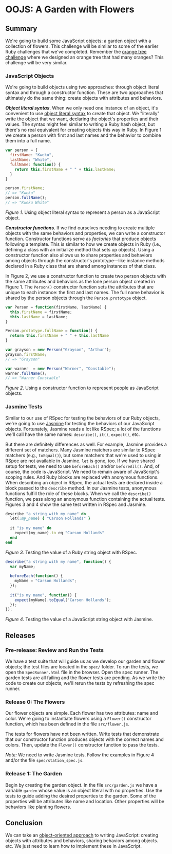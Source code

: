 # OOJS: A Garden with Flowers

## Summary
We're going to build some JavaScript objects:  a garden object with a collection of flowers.  This challenge will be similar to some of the earlier Ruby challenges that we've completed.  Remember the [orange tree challenge][] where we designed an orange tree that had many oranges?  This challenge will be very similar.


### JavaScript Objects
We're going to build objects using two approaches:  through object literal syntax and through a constructor function.  These are two approaches that ultimately do the same thing:  create objects with attributes and behaviors.

***Object literal syntax***.  When we only need one instance of an object, it's convenient to use [object literal syntax] to create that object.  We "literally" write the object that we want, declaring the object's properties and their values.  The syntax might feel similar to writing a Ruby hash object, but there's no real equivalent for creating objects this way in Ruby.  In Figure 1 we create a person with first and last names and the behavior to combine them into a full name.

```js
var person = {
  firstName: "Kweku",
  lastName: "White",
  fullName: function() {
    return this.firstName + " " + this.lastName;
  }
}

person.firstName;
// => "Kweku"
person.fullName();
// => "Kweku White"
```
*Figure 1*. Using object literal syntax to represent a person as a JavaScript object.


***Constructor functions***.  If we find ourselves needing to create multiple objects with the same behaviors and properties, we can write a constructor function. Constructor functions serve as *factories* that produce objects following a template.  This is similar to how we create objects in Ruby (i.e., defining a class with an initialize method that sets up objects).  Using a constructor function also allows us to share properties and behaviors among objects through the constructor's prototype—like instance methods declared in a Ruby class that are shared among instances of that class.  

In Figure 2, we use a constructor function to create two person objects with the same attributes and behaviors as the lone person object created in Figure 1.  The `Person()` constructor function sets the attributes that are unique to each instance:  the first and last names.  The full name behavior is shared by the person objects through the `Person.prototype` object.

```js
var Person = function(firstName, lastName) {
  this.firstName = firstName;
  this.lastName = lastName;
}

Person.prototype.fullName = function() {
  return this.firstName + " " + this.lastName
}

var grayson = new Person("Grayson", "Arthur");
grayson.firstName;
// => "Grayson"

var warner  = new Person("Warner", "Constable");
warner.fullName();
// => "Warner Constable"
```
*Figure 2*. Using a constructor function to represent people as JavaScript objects.


### Jasmine Tests
Similar to our use of RSpec for testing the behaviors of our Ruby objects, we're going to use [Jasmine][] for testing the behaviors of our JavaScript objects.  Fortunately, Jasmine reads a lot like RSpec; a lot of the functions we'll call have the same names: `describe()`, `it()`, `expect()`, etc.

But there are definitely differences as well.  For example, Jasmine provides a different set of matchers. Many Jasmine matchers are similar to RSpec matchers (e.g., `toEqual()`), but some matchers that we're used to using in RSpec are not available in Jasmine.  `let` is gone, too.  If we have shared setup for tests, we need to use `beforeEach()` and/or `beforeAll()`.  And, of course, the code is JavaScript.  We need to remain aware of JavaScript's scoping rules.  And Ruby blocks are replaced with anonymous functions.  When describing an object in RSpec, the actual tests are declared inside a block passed to the `describe` method.  In our Jasmine tests, anonymous functions fulfill the role of these blocks.  When we call the `describe()` function, we pass along an anonymous function containing the actual tests.  Figures 3 and 4 show the same test written in RSpec and Jasmine.

```ruby
describe "a string with my name" do
  let(:my_name) { "Carson Hollands" }
  
  it "is my name" do
  	expect(my_name).to eq "Carson Hollands"
  end
end
```
*Figure 3.* Testing the value of a Ruby string object with RSpec.

```js
describe("a string with my name", function() {
  var myName;
  
  beforeEach(function() {
    myName = "Carson Hollands";  
  });
  
  it("is my name", function() {
    expect(myName).toEqual("Carson Hollands");
  });
});
```
*Figure 4.* Testing the value of a JavaScript string object with Jasmine.


## Releases
### Pre-release:  Review and Run the Tests
We have a test suite that will guide us as we develop our garden and flower objects; the test files are located in the `spec/` folder.  To run the tests, we open the `SpecRunner.html` file in the browser.  Open the spec runner.  The garden tests are all failing and the flower tests are pending.  As we write the code to create our objects, we'll rerun the tests by refreshing the spec runner.


### Release 0: The Flowers
Our flower objects are simple.  Each flower has two attributes:  name and color.  We're going to instantiate flowers using a `Flower()` constructor function, which has been defined in the file `src/flower.js`.

The tests for flowers have not been written.  Write tests that demonstrate that our constructor function produces objects with the correct names and colors.  Then, update the `Flower()` constructor function to pass the tests.

*Note:*  We need to write Jasmine tests.  Follow the examples in Figure 4 and/or the file `spec/station_spec.js`.


### Release 1: The Garden
Begin by creating the garden object.  In the file `src/garden.js` we have a variable `garden` whose value is an object literal with no properties.  Use the tests to guide adding the desired properties to the garden.  Some of the properties will be attributes like name and location.  Other properties will be behaviors like planting flowers.


## Conclusion
We can take an [object-oriented approach][] to writing JavaScript: creating objects with attributes and behaviors, sharing behaviors among objects. etc.  We just need to learn how to implement these in JavaScript.


[jasmine]: http://jasmine.github.io/2.4/introduction.html
[object literal syntax]: http://www.dyn-web.com/tutorials/object-literal/
[object-oriented approach]: https://developer.mozilla.org/en-US/docs/Web/JavaScript/Introduction_to_Object-Oriented_JavaScript
[orange tree challenge]: ../../../../orange-tree-1-just-oranges-challenge

